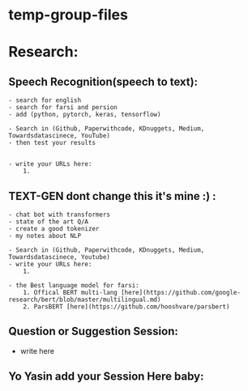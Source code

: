 # temp-group-files

# Research:
## Speech Recognition(speech to text):
    - search for english
    - search for farsi and persion
    - add (python, pytorch, keras, tensorflow)

    - Search in (Github, Paperwithcode, KDnuggets, Medium, Towardsdatascinece, YouTube)
    - then test your results


    - write your URLs here:
        1.
        

## TEXT-GEN dont change this it's mine :) :
    - chat bot with transformers
    - state of the art Q/A
    - create a good tokenizer
    - my notes about NLP
    
    - Search in (Github, Paperwithcode, KDnuggets, Medium, Towardsdatascinece, Youtube)
    - write your URLs here:
        1.
        
    - the Best language model for farsi:
        1. Offical BERT multi-lang [here](https://github.com/google-research/bert/blob/master/multilingual.md)
        2. ParsBERT [here](https://github.com/hooshvare/parsbert)
        


## Question or Suggestion Session:
   - write here
   
   
   
## Yo Yasin add your Session Here baby:

